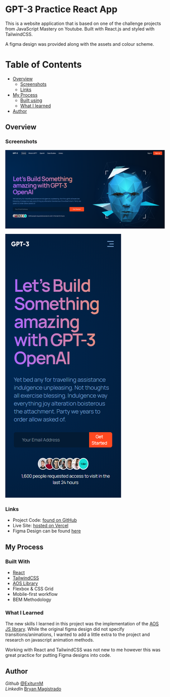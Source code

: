# GPT-3 Practice React App

This is a website application that is based on one of the
challenge projects from JavaScript Mastery on Youtube.
Built with React.js and styled with TailwindCSS.  
  
A figma design was provided along with the assets and
colour scheme.

# Table of Contents

 - [Overview](#Overview)
    - [Screenshots](#Screenshots)
    - [Links](#Links)
 - [My Process](#My-Process)
    - [Built using](#Built-Using)
    - [What I learned](#What-I-Learned)
 - [Author](#Author)


## Overview

### Screenshots

![](https://raw.githubusercontent.com/Exiturn/app1-jsm-tailwind/master/public/screenshots/gpt3-home-screenshot.PNG)


![](https://github.com/Exiturn/app1-jsm-tailwind/blob/master/public/screenshots/gpt3-home-mobile-screenshot.PNG?raw=true)

### Links

- Project Code: [found on GitHub](https://github.com/Exiturn/app1-jsm-tailwind)
- Live Site: [hosted on Vercel](https://app1-jsm-tailwind.vercel.app/#wgpt3)
- Figma Design can be found [here]()

## My Process

### Built With

- [React](https://reactjs.org/)
- [TailwindCSS](https://tailwindcss.com/)
- [AOS Library](https://michalsnik.github.io/aos/)
- Flexbox & CSS Grid
- Mobile-first workflow
- BEM Methodology

### What I Learned

The new skills I learned in this project was the implementation
of the [AOS JS library](https://michalsnik.github.io/aos/). While
the original figma design did not specify transitions/animations, I wanted
to add a little extra to the project and research on 
javascript animation methods.  

Working with React and TailwindCSS was not new to me
however this was great practice for putting Figma designs
into code.


## Author

_Github_ [@ExiturnM](https://github.com/Exiturn)  
_LinkedIn_ [Bryan Magistrado](https://www.linkedin.com/in/bryan-magistrado/)


